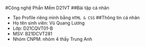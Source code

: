 #Công nghệ Phần Mềm D21VT
##Bài tập cá nhân
- Tạo Profile riêng mình bằng ```HTML & CSS```
##Thông tin cá nhân
- Họ tên sinh viên: Vũ Quang Lương
- Lớp: D21CQVT01-B
- MSV: B21DCVT281
- Nhóm CNPM: nhóm 4 thầy Trung Anh